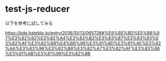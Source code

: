 # test-js-reducer

以下を参考に試してみる

https://kde.hateblo.jp/entry/2018/10/13/065738#%E9%85%8D%E5%88%97%E3%82%92%E3%82%A4%E3%83%B3%E3%83%87%E3%83%83%E3%82%AF%E3%82%B9%E4%BB%98%E3%81%8D%E3%81%AE%E3%82%AA%E3%83%96%E3%82%B8%E3%82%A7%E3%82%AF%E3%83%88%E3%81%AB%E3%81%99%E3%82%8B
